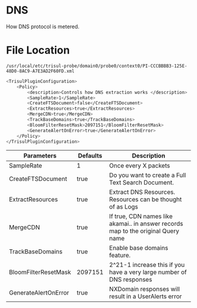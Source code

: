# DNS

How DNS protocol is metered.

# File Location
`/usr/local/etc/trisul-probe/domain0/probe0/context0/PI-CCCBBBB3-125E-48D0-8AC9-A7E3AD2F60FD.xml
`

``` bash
<TrisulPluginConfiguration>
    <Policy>
        <description>Controls how DNS extraction works </description>
        <SampleRate>1</SampleRate>
        <CreateFTSDocument>false</CreateFTSDocument>
        <ExtractResources>true</ExtractResources>
        <MergeCDN>true</MergeCDN>
        <TrackBaseDomains>true</TrackBaseDomains>
        <BloomFilterResetMask>2097151</BloomFilterResetMask>
        <GenerateAlertOnError>true</GenerateAlertOnError>
    </Policy>
</TrisulPluginConfiguration>

```

| Parameters           | Defaults | Description                                                                       |
| -------------------- | -------- | --------------------------------------------------------------------------------- |
| SampleRate           | 1        | Once every X packets                                                              |
| CreateFTSDocument    | true     | Do you want to create a Full Text Search Document.                                |
| ExtractResources     | true     | Extract DNS Resources. Resources can be thought of as Logs                        |
| MergeCDN             | true     | If true, CDN names like akamai.. in answer records map to the original Query name |
| TrackBaseDomains     | true     | Enable base domains feature.                                                      |
| BloomFilterResetMask | 2097151  | 2^21-1 increase this if you have a very large number of DNS responses             |
| GenerateAlertOnError | true     | NXDomain responses will result in a UserAlerts error                              |

